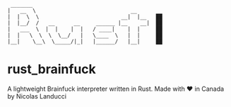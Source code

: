 ```
 _______
|   __  \                              __
|  |  \  \                          __|  |__   ██
|  |__/  /   __      __     ______ |__    __|  ██
|   ___  \  |  |    |  |   / ____|    |  |     ██
|  |   \  \  \  \__/   |   \____  \   |  |     ██
|__|    \__\  \_____/|_|   |______/   |__|     ██
```
 
# rust_brainfuck
A lightweight Brainfuck interpreter written in Rust.
Made with ❤️ in Canada by Nicolas Landucci
